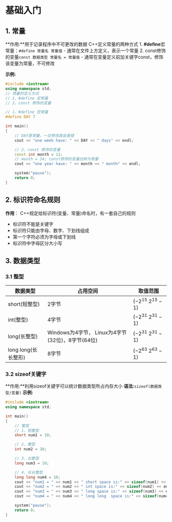 # 基础入门
## 1. 常量
**作用:**用于记录程序中不可更改的数据
C++定义常量的两种方式
    1. **#define**宏常量：`#define 常量名 常量值`
       - 通常在文件上方定义，表示一个常量
    2. const修饰的变量`const 数据类型 常量名 = 常量值`
       - 通常在变量定义前加关键字const，修饰该变量为常量，不可修改

**示例:**
```cpp
#include <iostream>
using namespace std;
// 常量的定义方式
// 1、#define 宏常量
// 2、const 修饰的变量

// 1、#define 宏常量
#define DAY 7

int main()
{
    // DAY是常量，一旦修改就会报错
    cout << "one week have: " << DAY << " days" << endl;

    // 2、const 修饰的变量
    const int month = 12;
    // month = 24; const修饰的变量也称为常量
    cout << "one year have: " << month << " month" << endl;

    system("pause");
    return 0;
}
```

## 2. 标识符命名规则
**作用**： C++规定给标识符(变量、常量)命名时，有一套自己的规则
- 标识符不能是关键字
- 标识符只能由字母、数字、下划线组成
- 第一个字符必须为字母或下划线
- 标识符中字母区分大小写

## 3. 数据类型
### 3.1 整型
| 数据类型            | 占用空间                                         | 取值范围           |
| ------------------- | ------------------------------------------------ | ------------------ |
| short(短整型)       | 2字节                                            | $(-2^15 ~ 2^15-1)$ |
| int(整型)           | 4字节                                            | $(-2^31 ~ 2^31-1)$ |
| long(长整型)        | Windows为4字节， Linux为4字节(32位)，8字节(64位) | $(-2^31 ~ 2^31-1)$ |
| long long(长长整形) | 8字节                                            | $(-2^63 ~ 2^63-1)$ |



### 3.2 sizeof关键字

**作用:**利用sizeof关键字可以统计数据类型所占内存大小
**语法:**`sizeof(数据类型/变量)`
**示例:**

```c++
#include <iostream>
using namespace std;

int main()
{
    // 整型
    // 1、短整型
    short num1 = 10;

    // 2、整型
    int num2 = 10;

    // 3、长整型
    long num3 = 10;

    // 4、长长整型
    long long num4 = 10;
    cout << "num1 = " << num1 << " short space is:" << sizeof(num1) << endl;
    cout << "num2 = " << num2 << " int space is:" << sizeof(num2) << endl;
    cout << "num3 = " << num3 << " long space is:" << sizeof(num3) << endl;
    cout << "num4 = " << num4 << " long long  space is:" << sizeof(num4) << endl;

    system("pause");
    return 0;
}
```

